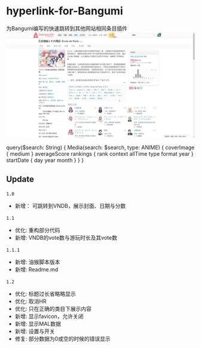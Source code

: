# hyperlink-for-Bangumi
为Bangumi编写的快速跳转到其他网站相同条目插件
![example](example.webp)


query($search: String)  {
  Media(search: $search, type: ANIME) {
    coverImage {
      medium
    }
    averageScore
    rankings {
      rank
      context
      allTime
      type
      format
      year
    }
    startDate {
      day
      year
      month
    }
  }
}

## Update

`1.0`
-  新增： 可跳转到VNDB，展示封面、日期与分数
  
`1.1`
- 优化: 重构部分代码
- 新增: VNDB的vote数与游玩时长及其vote数

`1.1.1`
- 新增: 油猴脚本版本
- 新增: Readme.md

`1.2`
- 优化: 标题过长省略略显示
- 优化: 取消HR
- 优化: 只在正确的类目下展示内容
- 新增: 显示favicon，允许关闭
- 新增: 显示MAL数据
- 新增: 设置与开关
- 修复: 部分数据为0或空的时候的错误显示